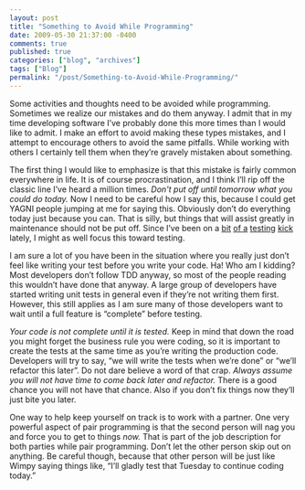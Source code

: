```yaml
---
layout: post
title: "Something to Avoid While Programming"
date: 2009-05-30 21:37:00 -0400
comments: true
published: true
categories: ["blog", "archives"]
tags: ["Blog"]
permalink: "/post/Something-to-Avoid-While-Programming/"
---
```

<!-- more -->

<p>Some activities and thoughts need to be avoided while programming. Sometimes we realize our mistakes and do them anyway. I admit that in my time developing software I&rsquo;ve probably done this more times than I would like to admit. I make an effort to avoid making these types mistakes, and I attempt to encourage others to avoid the same pitfalls. While working with others I certainly tell them when they&rsquo;re gravely mistaken about something.</p>
<p>The first thing I would like to emphasize is that this mistake is fairly common everywhere in life. It is of course procrastination, and I think I&rsquo;ll rip off the classic line I&rsquo;ve heard a million times. <em>Don't put off until tomorrow what you could do today.</em> Now I need to be careful how I say this, because I could get YAGNI people jumping at me for saying this. Obviously don&rsquo;t do everything today just because you can. That is silly, but things that will assist greatly in maintenance should not be put off. Since I&rsquo;ve been on a <a href="http://brendan.enrick.com/blog/time-tested-testing-tips-part-1/" target="_blank">bit</a> <a href="http://brendan.enrick.com/blog/time-tested-testing-tips-part-2/" target="_blank">of a</a> <a href="http://brendan.enrick.com/blog/time-tested-testing-tips-part-3/" target="_blank">testing</a> <a href="http://brendan.enrick.com/blog/time-tested-testing-tips-ndash-part-4/" target="_blank">kick</a> lately, I might as well focus this toward testing.</p>
<p>I am sure a lot of you have been in the situation where you really just don&rsquo;t feel like writing your test before you write your code. Ha! Who am I kidding? Most developers don&rsquo;t follow TDD anyway, so most of the people reading this wouldn&rsquo;t have done that anyway. A large group of developers have started writing unit tests in general even if they&rsquo;re not writing them first. However, this still applies as I am sure many of those developers want to wait until a full feature is &ldquo;complete&rdquo; before testing.</p>
<p><em>Your code is not complete until it is tested.</em> Keep in mind that down the road you might forget the business rule you were coding, so it is important to create the tests at the same time as you&rsquo;re writing the production code. Developers will try to say, &ldquo;we will write the tests when we&rsquo;re done&rdquo; or &ldquo;we&rsquo;ll refactor this later&rdquo;. Do not dare believe a word of that crap. <em>Always assume you will not have time to come back later and refactor.</em> There is a good chance you will not have that chance. Also if you don&rsquo;t fix things now they&rsquo;ll just bite you later.</p>
<p>One way to help keep yourself on track is to work with a partner. One very powerful aspect of pair programming is that the second person will nag you and force you to get to things <em>now.</em> That is part of the job description for both parties while pair programming. Don&rsquo;t let the other person skip out on anything. Be careful though, because that other person will be just like Wimpy saying things like, &ldquo;I&rsquo;ll gladly test that Tuesday to continue coding today.&rdquo;</p>
